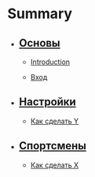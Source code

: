 # Summary

* ## [Основы](/Basics/README.md)

  * [Introduction](README.md)

  * [Вход](/Basics/first-question.md)
* ## [Настройки](/Settings/README.md)

  * [Как сделать Y](/Settings/how-can-i-do-y.md)
* ## [Спортсмены](/Athletes/README.md)

  * [Как сделать Х](/Athletes/second-question.md)



